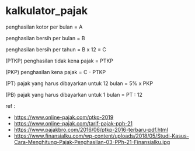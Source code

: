 # kalkulator_pajak

penghasilan kotor per bulan = A

penghasilan bersih per bulan = B

penghasilan bersih per tahun = B x 12 = C


(PTKP) penghasilan tidak kena pajak = PTKP


(PKP) penghasilan kena pajak = C - PTKP 

(PT) pajak yang harus dibayarkan untuk 12 bulan = 5% x PKP

(PB) pajak yang harus dibayarkan untuk 1 bulan = PT : 12


ref : 
- https://www.online-pajak.com/ptkp-2019
- https://www.online-pajak.com/tarif-pajak-pph-21
- https://www.pajakbro.com/2016/06/ptkp-2016-terbaru-pdf.html
- https://www.finansialku.com/wp-content/uploads/2018/05/Studi-Kasus-Cara-Menghitung-Pajak-Penghasilan-03-PPh-21-Finansialku.jpg
